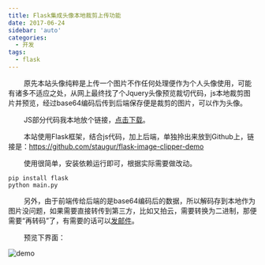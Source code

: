 ```yaml
---
title: Flask集成头像本地裁剪上传功能
date: 2017-06-24
sidebar: 'auto'
categories:
  - 开发
tags:
  - flask
---
```


<p></p><p>&nbsp; &nbsp; &nbsp; &nbsp; 原先本站头像纯粹是上传一个图片不作任何处理便作为个人头像使用，可能有诸多不适应之处，从网上最终找了个Jquery头像预览裁切代码，js本地裁剪图片并预览，经过base64编码后传到后端保存便是裁剪的图片，可以作为头像。</p><p>&nbsp; &nbsp; &nbsp; &nbsp; JS部分代码我本地放个链接，<a href="https://static.saintic.com/download/thirdApp/JQueryAvatarPreviewCut.zip" target="_blank">点击下载</a>。</p><p>&nbsp; &nbsp; &nbsp; &nbsp; 本站使用Flask框架，结合js代码，加上后端，单独拎出来放到Github上，链接是：<a href="https://github.com/staugur/flask-image-clipper-demo" target="_blank" style="background-color: rgb(255, 255, 255);">https://github.com/staugur/flask-image-clipper-demo</a></p><p>&nbsp; &nbsp; &nbsp; &nbsp; 使用很简单，安装依赖运行即可，根据实际需要做改动。</p><pre style="max-width: 100%;"><code class="bash hljs" codemark="1">pip install flask
python main.py</code></pre><p>&nbsp; &nbsp; &nbsp; &nbsp; 另外，由于前端传给后端的是base64编码后的数据，所以解码存到本地作为图片没问题，如果需要直接转传到第三方，比如又拍云，需要转换为二进制，那便需要“再转码”了，有需要的话可以<a href="mailto:staugur@saintic.com" target="_blank">发邮件</a>。</p><p>&nbsp; &nbsp; &nbsp; &nbsp; 预览下界面：</p><p><img src="https://static.saintic.com/EauDouce/blog/201706241732318666.png" alt="demo" style="max-width:100%;"><br></p>